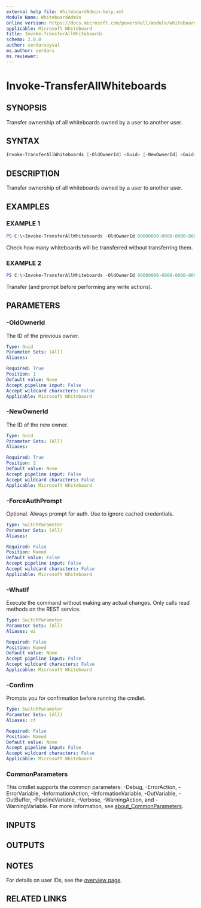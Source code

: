 ```yaml
---
external help file: WhiteboardAdmin-help.xml
Module Name: WhiteboardAdmin
online version: https://docs.microsoft.com/powershell/module/whiteboard/invoke-transferallwhiteboards
applicable: Microsoft Whiteboard
title: Invoke-TransferAllWhiteboards
schema: 2.0.0
author: serdarsoysal
ms.author: serdars
ms.reviewer:
---
```


# Invoke-TransferAllWhiteboards

## SYNOPSIS

Transfer ownership of all whiteboards owned by a user to another user.

## SYNTAX

```powershell
Invoke-TransferAllWhiteboards [-OldOwnerId] <Guid> [-NewOwnerId] <Guid> [-ForceAuthPrompt] [-WhatIf] [-Confirm] [<CommonParameters>]
```

## DESCRIPTION

Transfer ownership of all whiteboards owned by a user to another user.

## EXAMPLES

### EXAMPLE 1

```powershell
PS C:\>Invoke-TransferAllWhiteboards -OldOwnerId 00000000-0000-0000-0000-000000000001 -NewOwnerId 00000000-0000-0000-0000-000000000002 -WhatIf
```

Check how many whiteboards will be transferred without transferring them.

### EXAMPLE 2

```powershell
PS C:\>Invoke-TransferAllWhiteboards -OldOwnerId 00000000-0000-0000-0000-000000000001 -NewOwnerId 00000000-0000-0000-0000-000000000002
```

Transfer (and prompt before performing any write actions).

## PARAMETERS

### -OldOwnerId

The ID of the previous owner.

```yaml
Type: Guid
Parameter Sets: (All)
Aliases:

Required: True
Position: 1
Default value: None
Accept pipeline input: False
Accept wildcard characters: False
Applicable: Microsoft Whiteboard
```

### -NewOwnerId

The ID of the new owner.

```yaml
Type: Guid
Parameter Sets: (All)
Aliases:

Required: True
Position: 2
Default value: None
Accept pipeline input: False
Accept wildcard characters: False
Applicable: Microsoft Whiteboard
```

### -ForceAuthPrompt

Optional. Always prompt for auth. Use to ignore cached credentials.

```yaml
Type: SwitchParameter
Parameter Sets: (All)
Aliases:

Required: False
Position: Named
Default value: False
Accept pipeline input: False
Accept wildcard characters: False
Applicable: Microsoft Whiteboard
```

### -WhatIf

Execute the command without making any actual changes. Only calls read methods on the REST service.

```yaml
Type: SwitchParameter
Parameter Sets: (All)
Aliases: wi

Required: False
Position: Named
Default value: None
Accept pipeline input: False
Accept wildcard characters: False
Applicable: Microsoft Whiteboard
```

### -Confirm

Prompts you for confirmation before running the cmdlet.

```yaml
Type: SwitchParameter
Parameter Sets: (All)
Aliases: cf

Required: False
Position: Named
Default value: None
Accept pipeline input: False
Accept wildcard characters: False
Applicable: Microsoft Whiteboard
```

### CommonParameters

This cmdlet supports the common parameters: -Debug, -ErrorAction, -ErrorVariable, -InformationAction, -InformationVariable, -OutVariable, -OutBuffer, -PipelineVariable, -Verbose, -WarningAction, and -WarningVariable. For more information, see [about_CommonParameters](https://go.microsoft.com/fwlink/p/?LinkID=113216).

## INPUTS

## OUTPUTS

## NOTES

For details on user IDs, see the [overview page](../../docs-conceptual/overview.md).

## RELATED LINKS
